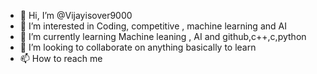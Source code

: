 - 👋 Hi, I’m @Vijayisover9000
- 👀 I’m interested in Coding, competitive , machine learning and AI 
- 🌱 I’m currently learning Machine leaning , AI and github,c++,c,python
- 💞️ I’m looking to collaborate on anything basically to learn
- 📫 How to reach me 

<!---
Vijayisover9000/Vijayisover9000 is a ✨ special ✨ repository because its `README.md` (this file) appears on your GitHub profile.
You can click the Preview link to take a look at your changes.
--->
